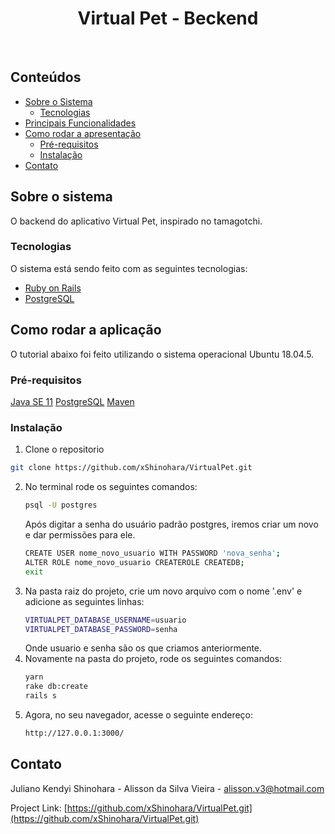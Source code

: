 <h1 align="center"> Virtual Pet - Beckend </h1>
<br>


<!-- TABLE OF CONTENTS -->
## Conteúdos

* [Sobre o Sistema](#about-the-project)
  * [Tecnologias](#built-with)
* [Principais Funcionalidades](#features)
* [Como rodar a apresentação](#getting-started)
  * [Pré-requisitos](#prerequisites)
  * [Instalação](#installation)
* [Contato](#contact)



<!-- ABOUT THE PROJECT -->
## Sobre o sistema

O backend do aplicativo Virtual Pet, inspirado no tamagotchi.

### Tecnologias
O sistema está sendo feito com as seguintes tecnologias:
* [Ruby on Rails](https://rubyonrails.org/) <br>
* [PostgreSQL](https://www.postgresql.org/download/)


<!-- GETTING STARTED -->
## Como rodar a aplicação

O tutorial abaixo foi feito utilizando o sistema operacional Ubuntu 18.04.5.

### Pré-requisitos

[Java SE 11](https://www.oracle.com/java/technologies/javase-downloads.html)
[PostgreSQL](https://www.postgresql.org/download/)
[Maven](https://maven.apache.org/)

### Instalação

1. Clone o repositorio
```sh
git clone https://github.com/xShinohara/VirtualPet.git
```
2. No terminal rode os seguintes comandos:
	```sh
	psql -U postgres
	```
    Após digitar a senha do usuário padrão postgres, iremos criar um novo e dar permissões para ele.
    ```sh
    CREATE USER nome_novo_usuario WITH PASSWORD 'nova_senha';
    ALTER ROLE nome_novo_usuario CREATEROLE CREATEDB;
    exit
    ```
3. Na pasta raiz do projeto, crie um novo arquivo com o nome '.env' e adicione as seguintes linhas:
	```sh
	VIRTUALPET_DATABASE_USERNAME=usuario
    VIRTUALPET_DATABASE_PASSWORD=senha
	```
    Onde usuario e senha são os que criamos anteriormente.
4. Novamente na pasta do projeto, rode os seguintes comandos:
	```sh
	yarn
    rake db:create
    rails s
	```
5. Agora, no seu navegador, acesse o seguinte endereço:	
	```sh	
	http://127.0.0.1:3000/
	```

<!-- CONTACT -->
## Contato

Juliano Kendyi Shinohara -
Alisson da Silva Vieira - alisson.v3@hotmail.com  

Project Link: [https://github.com/xShinohara/VirtualPet.git](https://github.com/xShinohara/VirtualPet.git)



